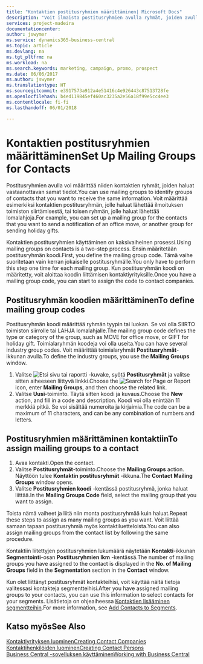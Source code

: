 ```yaml
---
title: "Kontaktien postitusryhmien määrittäminen| Microsoft Docs"
description: "Voit ilmaista postitusryhmien avulla ryhmät, joiden avulla määritetään samat tiedot saavat kontaktiryhmät esimerkiksi markkinointi- tai mainoskampanjaa varten."
services: project-madeira
documentationcenter: 
author: jswymer
ms.service: dynamics365-business-central
ms.topic: article
ms.devlang: na
ms.tgt_pltfrm: na
ms.workload: na
ms.search.keywords: marketing, campaign, promo, prospect
ms.date: 06/06/2017
ms.author: jswymer
ms.translationtype: HT
ms.sourcegitcommit: e3917573a912a4e51416c4e926443c87513728fe
ms.openlocfilehash: b4ed119845ef460ac3235a2e56a18f99e5cc4ee3
ms.contentlocale: fi-fi
ms.lasthandoff: 06/01/2018

---
```

# <a name="set-up-mailing-groups-for-contacts"></a><span data-ttu-id="eaf14-103">Kontaktien postitusryhmien määrittäminen</span><span class="sxs-lookup"><span data-stu-id="eaf14-103">Set Up Mailing Groups for Contacts</span></span>
<span data-ttu-id="eaf14-104">Postitusryhmien avulla voi määrittää niiden kontaktien ryhmät, joiden haluat vastaanottavan samat tiedot.</span><span class="sxs-lookup"><span data-stu-id="eaf14-104">You can use mailing groups to identify groups of contacts that you want to receive the same information.</span></span> <span data-ttu-id="eaf14-105">Voit määrittää esimerkiksi kontaktien postitusryhmän, jolle haluat lähettää ilmoituksen toimiston siirtämisestä, tai toisen ryhmän, jolle haluat lähettää lomalahjoja.</span><span class="sxs-lookup"><span data-stu-id="eaf14-105">For example, you can set up a mailing group for the contacts that you want to send a notification of an office move, or another group for sending holiday gifts.</span></span>

<span data-ttu-id="eaf14-106">Kontaktien postitusryhmien käyttäminen on kaksivaiheinen prosessi.</span><span class="sxs-lookup"><span data-stu-id="eaf14-106">Using mailing groups on contacts is a two-step process.</span></span> <span data-ttu-id="eaf14-107">Ensin määritetään postitusryhmän koodi.</span><span class="sxs-lookup"><span data-stu-id="eaf14-107">First, you define the mailing group code.</span></span> <span data-ttu-id="eaf14-108">Tämä vaihe suoritetaan vain kerran jokaiselle postitusryhmälle.</span><span class="sxs-lookup"><span data-stu-id="eaf14-108">You only have to perform this step one time for each mailing group.</span></span> <span data-ttu-id="eaf14-109">Kun postitusryhmän koodi on määritetty, voit aloittaa koodin liittämisen kontaktiyrityksille.</span><span class="sxs-lookup"><span data-stu-id="eaf14-109">Once you have a mailing group code, you can start to assign the code to contact companies.</span></span>

## <a name="to-define-mailing-group-codes"></a><span data-ttu-id="eaf14-110">Postitusryhmän koodien määrittäminen</span><span class="sxs-lookup"><span data-stu-id="eaf14-110">To define mailing group codes</span></span>
<span data-ttu-id="eaf14-111">Postitusryhmän koodi määrittää ryhmän tyypin tai luokan. Se voi olla SIIRTO toimiston siirrolle tai LAHJA lomalahjalle.</span><span class="sxs-lookup"><span data-stu-id="eaf14-111">The mailing group code defines the type or category of the group, such as MOVE for office move, or GIFT for holiday gift.</span></span> <span data-ttu-id="eaf14-112">Toimialaryhmän koodeja voi olla useita.</span><span class="sxs-lookup"><span data-stu-id="eaf14-112">You can have several industry group codes.</span></span> <span data-ttu-id="eaf14-113">Voit määrittää toimialaryhmät **Postitusryhmät**-ikkunan avulla.</span><span class="sxs-lookup"><span data-stu-id="eaf14-113">To define the industry groups, you use the **Mailing Groups** window.</span></span>

1. <span data-ttu-id="eaf14-114">Valitse ![Etsi sivu tai raportti](media/ui-search/search_small.png "Etsi sivu tai raportti -kuvake") -kuvake, syötä **Postitusryhmät** ja valitse sitten aiheeseen liittyvä linkki.</span><span class="sxs-lookup"><span data-stu-id="eaf14-114">Choose the ![Search for Page or Report](media/ui-search/search_small.png "Search for Page or Report icon") icon, enter **Mailing Groups**, and then choose the related link.</span></span>
2. <span data-ttu-id="eaf14-115">Valitse **Uusi**-toiminto. Täytä sitten koodi ja kuvaus.</span><span class="sxs-lookup"><span data-stu-id="eaf14-115">Choose the **New** action, and fill in a code and description.</span></span> <span data-ttu-id="eaf14-116">Koodi voi olla enintään 11 merkkiä pitkä. Se voi sisältää numeroita ja kirjaimia.</span><span class="sxs-lookup"><span data-stu-id="eaf14-116">The code can be a maximum of 11 characters, and can be any combination of numbers and letters.</span></span>

## <a name="AssignMailGroupContact"></a> <span data-ttu-id="eaf14-117">Postitusryhmien määrittäminen kontaktiin</span><span class="sxs-lookup"><span data-stu-id="eaf14-117">To assign mailing groups to a contact</span></span>
1. <span data-ttu-id="eaf14-118">Avaa kontakti.</span><span class="sxs-lookup"><span data-stu-id="eaf14-118">Open the contact.</span></span>
2. <span data-ttu-id="eaf14-119">Valitse **Postitusryhmät**-toiminto.</span><span class="sxs-lookup"><span data-stu-id="eaf14-119">Choose the **Mailing Groups** action.</span></span> <span data-ttu-id="eaf14-120">Näyttöön tulee **Kontaktin postitusryhmät** -ikkuna.</span><span class="sxs-lookup"><span data-stu-id="eaf14-120">The **Contact Mailing Groups** window opens.</span></span>
3. <span data-ttu-id="eaf14-121">Valitse **Postitusryhmien koodi** -kentässä postitusryhmä, jonka haluat liittää.</span><span class="sxs-lookup"><span data-stu-id="eaf14-121">In the **Mailing Groups Code** field, select the mailing group that you want to assign.</span></span>

<span data-ttu-id="eaf14-122">Toista nämä vaiheet ja liitä niin monta postitusryhmää kuin haluat.</span><span class="sxs-lookup"><span data-stu-id="eaf14-122">Repeat these steps to assign as many mailing groups as you want.</span></span> <span data-ttu-id="eaf14-123">Voit liittää samaan tapaan postitusryhmiä myös kontaktiluetteloista.</span><span class="sxs-lookup"><span data-stu-id="eaf14-123">You can also assign mailing groups from the contact list by following the same procedure.</span></span>

<span data-ttu-id="eaf14-124">Kontaktiin liitettyjen postitusryhmien lukumäärä näytetään **Kontakti**-ikkunan **Segmentointi**-osan **Postitusryhmien lkm** -kentässä.</span><span class="sxs-lookup"><span data-stu-id="eaf14-124">The number of mailing groups you have assigned to the contact is displayed in the **No. of Mailing Groups** field in the **Segmentation** section in the **Contact** window.</span></span>

<span data-ttu-id="eaf14-125">Kun olet liittänyt postitusryhmät kontakteihisi, voit käyttää näitä tietoja valitessasi kontakteja segmentteihisi.</span><span class="sxs-lookup"><span data-stu-id="eaf14-125">After you have assigned mailing groups to your contacts, you can use this information to select contacts for your segments.</span></span> <span data-ttu-id="eaf14-126">Lisätietoja on ohjeaiheessa [Kontaktien lisääminen segmentteihin](marketing-add-contact-segment.md).</span><span class="sxs-lookup"><span data-stu-id="eaf14-126">For more information, see [Add Contacts to Segments](marketing-add-contact-segment.md).</span></span>

## <a name="see-also"></a><span data-ttu-id="eaf14-127">Katso myös</span><span class="sxs-lookup"><span data-stu-id="eaf14-127">See Also</span></span>
[<span data-ttu-id="eaf14-128">Kontaktiyrityksen luominen</span><span class="sxs-lookup"><span data-stu-id="eaf14-128">Creating Contact Companies</span></span>](marketing-create-contact-companies.md)  
[<span data-ttu-id="eaf14-129">Kontaktihenkilöiden luominen</span><span class="sxs-lookup"><span data-stu-id="eaf14-129">Creating Contact Persons</span></span>](marketing-create-contact-persons.md)  
[<span data-ttu-id="eaf14-130">Business Central -sovelluksen käyttäminen</span><span class="sxs-lookup"><span data-stu-id="eaf14-130">Working with Business Central</span></span>](ui-work-product.md)

